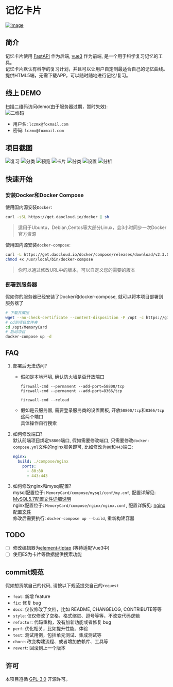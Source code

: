 # 记忆卡片

[![image](https://badgen.net/badge/license/GPL-3.0/green)](https://github.com/lczmx/MemoryCard/blob/main/LICENSE)

## 简介

记忆卡片使用 [FastAPI](https://github.com/tiangolo/fastapi) 作为后端, [vue3](https://github.com/vuejs/core) 作为前端, 是一个用于科学复习记忆的工具。  
记忆卡片默认有科学的复习计划，并且可以让用户自定制最适合自己的记忆曲线。提供HTML5端，无需下载APP，可以随时随地进行记忆/复习。

## 线上 DEMO

扫描二维码访问demo(由于服务器过期，暂时失效):  
![二维码](./static/images/QRcode.png)

- 用户名: `lczmx@foxmail.com`
- 密码: `lczmx@foxmail.com`

## 项目截图

![复习](./static/images/review-page.png)
![分类](./static/images/review-page-category-filter.png)
![预览](./static/images/review-mode.png)
![卡片](./static/images/card-page.png)
![分类](./static/images/category-page.png)
![设置](./static/images/settings-page.png)
![分析](./static/images/analyse-review.png)

## 快速开始

### 安装Docker和Docker Compose

使用国内源安装`Docker`:  

```bash
curl -sSL https://get.daocloud.io/docker | sh
```

> 适用于Ubuntu，Debian,Centos等大部分Linux，会3小时同步一次Docker官方资源  

使用国内源安装`docker-compose`:  

```bash
curl -L https://get.daocloud.io/docker/compose/releases/download/v2.3.0/docker-compose-`uname -s`-`uname -m` > /usr/local/bin/docker-compose
chmod +x /usr/local/bin/docker-compose
```

> 你可以通过修改URL中的版本，可以自定义您的需要的版本  

### 部署到服务器

假如你的服务器已经安装了Docker和docker-compose, 就可以将本项目部署到服务器了

```bash
# 下载并解压
wget --no-check-certificate --content-disposition -P /opt -c https://github.com/lczmx/MemoryCard/releases/download/v0.2.1/memorycard-0.2.1.tar.gz&&tar -zxvf /opt/memorycard-0.2.1.tar.gz -C /opt 
# cd到项目文件夹
cd /opt/MemoryCard
# 启动项目
docker-compose up -d
```

## FAQ

1. 部署后无法访问?
   - 假如是本地环境, 确认防火墙是否开放端口

     ```base
     firewall-cmd --permanent --add-port=58800/tcp
     firewall-cmd --permanent --add-port=8366/tcp
    
     firewall-cmd --reload
     ```

   - 假如是云服务器, 需要登录服务商的设置面板, 开放`58800/tcp`和`8366/tcp`这两个端口  
    具体操作自行搜索
2. 如何修改端口?  
   默认前端项目绑定`58800`端口, 假如需要修改端口, 只需要修改`docker-compose.yml`文件的nginx服务即可, 比如修改为`80`和`443`端口:

   ```yaml
   nginx:
     build: ./compose/nginx
       ports:
         - 80:80
         - 443:443
   ```

3. 如何修改nginx和mysql配置?  
   mysql配置位于: `MemoryCard/compose/mysql/conf/my.cnf`, 配置详解见: [MySQL5.7配置文件详细说明](https://developer.aliyun.com/article/838873)  
   nginx配置位于: `MemoryCard/compose/nginx/nginx.conf`, 配置详解见: [nginx配置文件](https://www.cnblogs.com/lczmx/p/14978241.html#%E4%BA%86%E8%A7%A3%E9%85%8D%E7%BD%AE%E6%96%87%E4%BB%B6)  
   修改后需要执行: `docker-compose up --build`, 重新构建容器

## TODO

- [ ] 修改编辑器为[element-tiptap](https://github.com/Leecason/element-tiptap) (等待适配Vue3中)
- [ ] 使用ES为卡片等数据提供搜索功能

## commit规范

假如想贡献自己的代码, 请按以下规范提交自己的`request`

- `feat`: 新增 feature
- `fix`: 修复 bug
- `docs`: 仅仅修改了文档，比如 README, CHANGELOG, CONTRIBUTE等等
- `style`: 仅仅修改了空格、格式缩进、逗号等等，不改变代码逻辑
- `refactor`: 代码重构，没有加新功能或者修复 bug
- `perf`: 优化相关，比如提升性能、体验
- `test`: 测试用例，包括单元测试、集成测试等
- `chore`: 改变构建流程、或者增加依赖库、工具等
- `revert`: 回滚到上一个版本

## 许可

本项目遵循 [GPL-3.0](https://github.com/lczmx/MemoryCard/blob/main/LICENSE) 开源许可。
